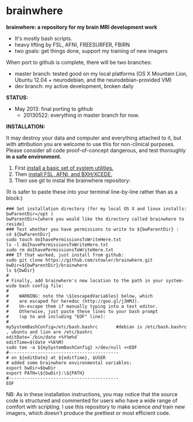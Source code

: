 brainwhere
==========

**brainwhere: a repository for my brain MRI development work**
- It's mostly bash scripts. 
- heavy lifting by FSL, AFNI, FREESURFER, FBIRN
- two goals: get things done, support my training of new imagers

When port to github is complete, there will be two branches:
- master branch: tested good on my local platforms (OS X Mountain Lion, Ubuntu 12.04 + neurodebian, and the neurodebian-provided VM)
- dev branch: my active development, broken daily

**STATUS:**
- May 2013: final porting to github
  - 20130522: everything in master branch for now. 

**INSTALLATION:**

It may destroy your data and computer and everything attached to it, 
but with attribution you are welcome to use this for non-clinical purposes.
Please consider all code proof-of-concept dangerous, and test thoroughly 
**in a safe environment.** 

1. First [install a basic set of system utilities.](https://github.com/stowler/stowlerGeneralComputing/blob/master/docs/setupBasicScriptingEnvironment.md#setupbasicscriptingenvironmentmd)
2. Then [install FSL, AFNI, and BXH/XCEDE.](https://gist.github.com/stowler/5544473)
3. Then use git to instal the brainwhere repository:

(It is safer to paste these into your terminal line-by-line rather than as a block:)

    ### Set installation directory (for my local OS X and linux installs: bwParentDir=/opt )
    bwParentDir=[where you would like the directory called brainwhere to reside]
    ### Test whether you have permissions to write to ${bwParentDir} :
    cd ${bwParentDir}
    sudo touch doIhavePermissionsToWriteHere.txt 
    ls -l doIhavePermissionsToWriteHere.txt
    sudo rm doIhavePermissionsToWriteHere.txt
    ### If that worked, just install from github:
    sudo git clone https://github.com/stowler/brainwhere.git
    bwDir=${bwParentDir}/brainwhere
    ls ${bwDir}
    #
    # Finally, add brainwhere's new location to the path in your system-wide bash config file:
    #
    #    WARNING: note the \${escapedVariables} below, which
    #    are escaped for heredoc (http://goo.gl/j3HMJ). 
    #    Un-escape them if manually typing into a text editor.
    #    Otherwise, just paste these lines to your bash prompt
    #    (up to and including "EOF" line):
    #
    mySystemBashConfig=/etc/bash.bashrc       #debian is /etc/bash.bashrc , ubuntu and lion are /etc/bashrc
    editDate=`/bin/date +%Y%m%d`
    editTime=$(date +%k%M)
    sudo tee -a ${mySystemBashConfig} >/dev/null <<EOF
    #------------------------------------------
    # on ${editDate} at ${editTime}, $USER  
    # added some brainwhere environmental variables:
    export bwDir=$bwDir
    export PATH=\${bwDir}:\${PATH}
    #------------------------------------------
    EOF
    
    
NB: As in these installation instructions, you may notice that the source code is structured and commented
for users who have a wide range of comfort with scripting. I use this repository to make science *and* train new imagers, which doesn't produce the prettiest or most efficient code.

